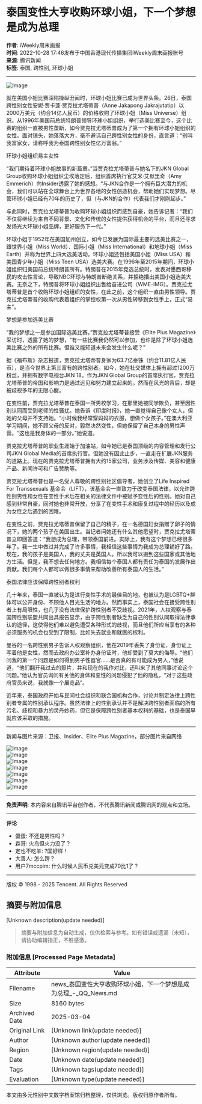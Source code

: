 # 泰国变性大亨收购环球小姐，下一个梦想是成为总理

**作者**: iWeekly周末画报  
**时间**: 2022-10-28 17:46发布于中国香港现代传播集团iWeekly周末画报账号  
**来源**: 腾讯新闻  
**标签**: 泰国, 跨性别, 环球小姐

---

![Image](https://inews.gtimg.com/newsapp_bt/0/0122113249149_5991/0)

就在美国小姐比赛深陷操纵丑闻时，环球小姐比赛已成为世界头条。26日，泰国跨性别女性安妮·贾卡蓬·贾克拉尤塔蒂普（Anne Jakapong Jakrajutatip）以2000万美元（约合14亿人民币）的价格收购了环球小姐（Miss Universe）组织。从1996年美国前总统特朗普领导环球小姐组织，举行选美比赛至今，这个比赛的组织一直被男性垄断，如今贾克拉尤塔蒂普成为了第一个拥有环球小姐组织的女性。面对镜头，她落落大方，毫不避讳自己跨性别女性的身份，直言道：“别叫我富家女，请称呼我为泰国跨性别女性亿万富翁。”

环球小姐组织易主女性

“我们期待着环球小姐故事的新篇章。”当贾克拉尤塔蒂普与她名下的JKN Global Group收购环球小姐组织尘埃落定后，组织首席执行官艾米·艾默里奇（Amy Emmerich）向Insider透露了她的感想。“与JKN合作是一个拥有巨大潜力的机会，我们可以站在全球舞台上为世界各地的女性创造机会，帮助她们实现梦想。尽管环球小姐已经有70年的历史了，但（与JKN的合作）代表我们才刚刚起步。”

与此同时，贾克拉尤塔蒂普为收购环球小姐组织而感到自豪，她告诉记者：“我们不仅将继续为来自不同背景、文化和传统的女性提供获得机会的平台，而且还寻求发扬光大环球小姐品牌，更好服务下一代。”

环球小姐于1952年在美国加州创立，如今已发展为国际最主要的选美比赛之一，跟世界小姐（Miss World）、国际小姐（Miss International）和地球小姐（Miss Earth）并称为世界上四大选美活动。环球小姐还包括美国小姐（Miss USA）和美国青少年小姐（Miss Teen USA）选美大赛。在1996年至2015年期间，环球小姐组织归美国前总统特朗普所有。特朗普在2015年竞选总统时，发表对墨西哥移民的攻击性言论，导致NBC环球与特朗普断绝关系，并拒绝播出美国小姐选美大赛。无奈之下，特朗普将环球小姐组织出售给奋进公司（WME-IMG）。贾克拉尤塔蒂普是首个收购环球小姐组织的女性，在此之前，这个组织一直由男性领导。贾克拉尤塔蒂普的收购代表着组织的掌控权第一次从男性转移到女性手上，正式“易主”。

梦想是参加选美比赛

“我的梦想之一是参加国际选美比赛，”贾克拉尤塔蒂普接受《Elite Plus Magazine》采访时，透露了她的梦想，“有一些比赛我仍然可以参加，也许是除了环球小姐选美比赛之外的所有比赛。但谁又能知道未来会发生什么呢？”

据《福布斯》杂志报道，贾克拉尤塔蒂普身家为63.7亿泰铢（约合11.81亿人民币），是当今世界上第三富有的跨性别者。如今，她在社交媒体上拥有超过1200万粉丝，并拥有数字电视台JKN 18。作为JKN Global Group的首席执行官，贾克拉尤塔蒂普的帝国和影响力是通过远见和努力建立起来的。然而在风光的背后，却是被歧视多年的无限心酸。

在变性前，贾克拉尤塔蒂普在泰国一所男校学习，在那里她被同学欺负，甚至因性别认同而受到老师的性骚扰。她告诉《印度时报》，她一直觉得自己像个女人，但她的父母并不支持她。“小时候我经常穿妈妈的衣服，想做个女孩子。”在澳大利亚学习期间，她不顾父母的反对，毅然决然变性，但她保留了自己本身的男性声音。“这也是我身体的一部分。”她说道。

贾克拉尤塔蒂普的职业生涯始于加油站，如今她已是泰国顶级的内容管理和发行公司JKN Global Media的首席执行官。但她没有因此止步，一直走在扩展JKN服务的道路上。现在的贾克拉尤塔蒂普拥有大约15家公司，业务涉及传媒、美容和健康产品、新闻许可和广告赞助等。

贾克拉尤塔蒂普也是一名受人尊敬的跨性别社区倡导者，她创立了Life Inspired For Transsexuals 基金会（LIFT），该基金会一直致力于改变泰国法律，以允许跨性别男性和女性在变性手术后在相关的法律文件中被赋予变性后的性别。她对自己感到非常自豪，同时她也非常开放，分享了在变性手术和康复过程中的经历以及成为女性之后遇到的困难。

在变性之前，贾克拉尤塔蒂普保留了自己的精子，在一名德国妇女捐赠了卵子的情况下，她的两个孩子在美国出生。当记者问她还有什么其他愿望时，贾克拉尤塔蒂普立即回答道：“我想成为总理，带领泰国前进。实际上，我有这个梦想已经很多年了。我一生中做过并完成了许多事情，我相信这些事情为我成为总理铺好了路。现在，我的孩子是美国人，我的丈夫是英国人。所以我可以搬到这些国家或其他地方生活。但是，我不想去任何地方。我相信每个泰国人都有责任为泰国的发展作出贡献。我们每个人都可以做很多事情来帮助改善所有泰国人的生活。”

泰国法律应该保障跨性别者权利

几十年来，泰国一直被认为是进行变性手术的最佳目的地，也被认为是LGBTQ+群体可以公开身份、不顾他人目光生活的地方。然而事实上，泰国社会在接受跨性别者上有局限性，也几乎没有法律保护跨性别者不受歧视。2021年，人权观察与泰国跨性别联盟共同出具报告显示，由于跨性别者缺乏为自己的性别认同取得法律承认的途径，这使得他们难以避免遭受各种形式的歧视，而且他们所应当享有的各种必须服务的机会也受到了限制，比如失去就业和就医的权利。

曼谷的一名跨性别男子告诉人权观察组织，他在2019年丢失了身份证，身份证上写着他是女性，然而去政府办公室补办身份证时，他却受到了莫大的侮辱。“他们问我的第一个问题是如何得到男子性器官……是否真的有可能成为男人，”他说道，“他们翻开我过去的照片，并和现在的我作对比，还叫来了其他同事讨论这个问题。”他认为官员询问有关他的身体和变性的问题侵犯了他的隐私，“对于这些政府官员来说，我就像一个展览品”。

近年来，泰国政府开始与民间社会组织和联合国机构合作，讨论并制定法律上跨性别者专属的性别承认程序。虽然法律上的性别承认并不是解决跨性别者面临的所有污名、歧视和暴力的灵丹妙药，但它是保障跨性别者基本权利的基础，也是泰国早就应该采取的措施。

---

新闻与图片来源：卫报、Insider、Elite Plus Magazine，部分图片来自网络

![Image](http://inews.gtimg.com/newsapp_bt/0/15386675769/641)  
![Image](http://inews.gtimg.com/newsapp_bt/0/15386675771/641)  
![Image](http://inews.gtimg.com/newsapp_bt/0/15386675775/641)  
![Image](http://inews.gtimg.com/newsapp_bt/0/15386675774/641)  
![Image](http://inews.gtimg.com/newsapp_bt/0/15386675795/641)  
![Image](http://inews.gtimg.com/newsapp_bt/0/15386675826/641)  
![Image](http://inews.gtimg.com/newsapp_bt/0/15386675780/641)  

---

**免责声明**: 本内容来自腾讯平台创作者，不代表腾讯新闻或腾讯网的观点和立场。

--- 

**评论**  
- 蛋蛋: 不还是男性吗？  
- 森哥: 火鸟但火力没了？  
- 定也不吃羊: ?国好样！
- 大善人: 怎么跨？  
- 用户7mccpim: 什么时候人民币兑美元变成70比1了？

--- 

版权 © 1998 - 2025 Tencent. All Rights Reserved
<!-- tcd_original_link https://news.qq.com/rain/a/20221028A06UTI00 -->


## 摘要与附加信息

<!-- tcd_abstract -->
[Unknown description(update needed)]
<!-- tcd_abstract_end -->

> 摘要与附加信息为自动生成，仅供检索与参考。如有错误或遗漏（未知），请协助编辑指正，不胜感激。

### 附加信息 [Processed Page Metadata]

| Attribute       | Value                                  |
|-----------------|----------------------------------------|
| Filename        | news_泰国变性大亨收购环球小姐，下一个梦想是成为总理_-_QQ_News.md                             |
| Size            | 8160 bytes                           |
| Archived Date   | 2025-03-04                             |
| Original Link   | [Unknown link(update needed)]                       |
| Author          | [Unknown author(update needed)]                               |
| Region          | [Unknown region(update needed)]                               |
| Date            | [Unknown date(update needed)]                                 |
| Tags            | [Unknown tags(update needed)]                                 |
| Evaluation            | [Unknown type(update needed)]                                 |
<!-- tcd_table_end -->

本文由多元性别中文数字档案馆归档整理，仅供浏览。版权归原作者所有。
